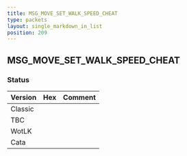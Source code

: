 ```yaml
---
title: MSG_MOVE_SET_WALK_SPEED_CHEAT
type: packets
layout: single_markdown_in_list
position: 209
---
```


## MSG_MOVE_SET_WALK_SPEED_CHEAT

### Status

Version | Hex | Comment
---------- | ---------- | ---------- 
Classic |  |  
TBC |  |  
WotLK |  |  
Cata |  |  
